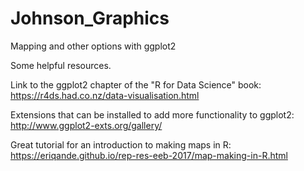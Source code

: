 # Johnson_Graphics
Mapping and other options with ggplot2


Some helpful resources.

Link to the ggplot2 chapter of the "R for Data Science" book:
https://r4ds.had.co.nz/data-visualisation.html


Extensions that can be installed to add more functionality to ggplot2:
http://www.ggplot2-exts.org/gallery/


Great tutorial for an introduction to making maps in R:
https://eriqande.github.io/rep-res-eeb-2017/map-making-in-R.html
